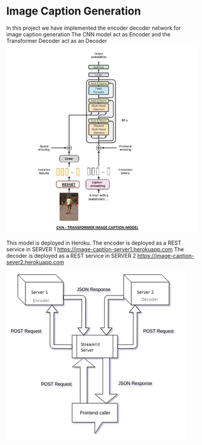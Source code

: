 # Image Caption Generation
In this project we have implemented the encoder decoder network for image caption generation
The CNN model act as Encoder and the Transformer Decoder act as an Decoder
![alt text](cnn_transformer.jpg)

This model is deployed in Heroku.
The encoder is deployed as a REST service in SERVER 1  https://image-caption-server1.herokuapp.com
The decoder is deployed as a REST service in SERVER 2 https://image-caption-sever2.herokuapp.com

![alt text](diagram.jpg)

